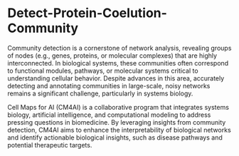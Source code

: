 # Detect-Protein-Coelution-Community
Community detection is a cornerstone of network analysis, revealing groups of nodes (e.g., genes, proteins, or molecular complexes) that are highly interconnected. In biological systems, these communities often correspond to functional modules, pathways, or molecular systems critical to understanding cellular behavior. Despite advances in this area, accurately detecting and annotating communities in large-scale, noisy networks remains a significant challenge, particularly in systems biology.

Cell Maps for AI (CM4AI) is a collaborative program that integrates systems biology, artificial intelligence, and computational modeling to address pressing questions in biomedicine. By leveraging insights from community detection, CM4AI aims to enhance the interpretability of biological networks and identify actionable biological insights, such as disease pathways and potential therapeutic targets.
